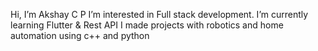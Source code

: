 Hi, I’m Akshay C P
I’m interested in Full stack development.
I’m currently learning Flutter & Rest API
I made projects with robotics and home automation using c++ and python

